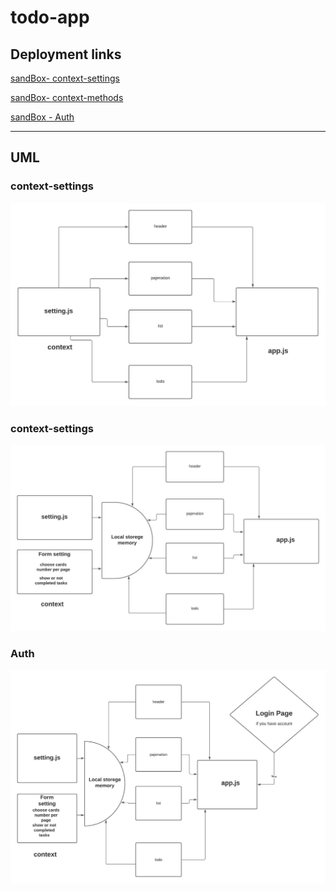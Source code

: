 # todo-app

## Deployment links


[sandBox- context-settings](https://e4uyk.csb.app/)

[sandBox- context-methods](https://rf1wm.csb.app/)

[sandBox - Auth ]()
<hr>

## UML

### context-settings

![](lab-31.jpeg)


### context-settings

![](lab-32.jpeg)



### Auth

![](lab-33.jpeg)